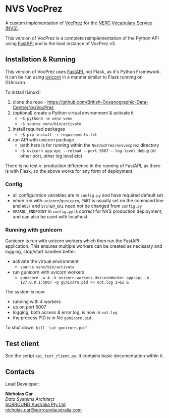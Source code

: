 # NVS VocPrez
A custom implementation of [VocPrez](https://github.com/RDFLib/VocPrez/) for the [NERC Vocabulary Service (NVS)](https://vocab.nerc.ac.uk/).

This version of VocPrez is a complete reimplementation of the Python API using [FastAPI](https://fastapi.tiangolo.com/) and is the lead instance of VocPrez v3.


## Installation & Running
This version of VocPrez uses [FastAPI](https://fastapi.tiangolo.com/), not Flask, as it's Python Framework. It can be run using [uvicorn](https://www.uvicorn.org/) in a manner similar to Flask running on GUnicorn.

To install (Linux):

1. clone the repo - <https://github.com/British-Oceanographic-Data-Centre/NvsVocPrez>
2. (optional) create a Python virtual environment & activate it
    * `~$ python3 -m venv venv`
    * `~$ source venv/bin/activate`
3. install required packages
    * `~$ pip install -r requirements.txt`
4. run API with uvicorn package
    * path here is for running within the `NvsVocPrez/nvsvocprez` directory
    * `~$ uvicorn app:api --reload --port 5007 --log-level debug` (or other port, other log level etc)

There is no test v. production difference in the running of FastAPI, as there is with Flask, so the above works for any form of deployment.

### Config
* all configuration variables are in `config.py` and have required default set
* when run with `uvicorn`/`gunicorn`, `PORT` is usually set on the command line and `HOST` and `SYSTEM_URI` need not be changed from `config.py`
* `SPARQL_ENDPOINT` in `config.py` is correct for NVS production deployment, and can also be used with localhost.

### Running with gunicorn
Gunicorn is run with uvicorn workers which then run the FastAPI application. This ensures multiple workers can be created as necissary and logging, stop/start handled better.

* activate the virtual environment
   * `source venv/bin/activate`
* run gunicorn with uvicorn workers
   * `gunicorn -w 4 -k uvicorn.workers.UvicornWorker app:api -b 127.0.0.1:5007 -p gunicorn.pid >> out.log 2>&1 &`

The system is now:
* running with 4 workers 
* up on port 5007
* logging, both access & error log, is now in `out.log`
* the process PID is in file `gunicorn.pid`.

To shut down: ```kill `cat gunicorn.pid` ```


## Test client
See the script `api_test_client.py`. It contains basic documentation within it.


## Contacts
Lead Developer:  

**Nicholas Car**  
_Data Systems Architect_  
[SURROUND Australia Pty Ltd](http://surroundaustralia.com)  
<nicholas.car@surroundaustralia.com>
